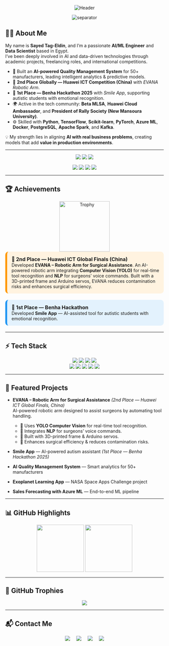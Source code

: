 <!-- ===========================
     Sayed Tag-Eldin — README
=========================== -->

<!-- Gradient Header -->
<p align="center">
  <img src="https://capsule-render.vercel.app/api?type=waving&color=0:0066ff,100:ffffff&height=120&section=header&text=SAYED%20TAG-ELDIN%20%7C%20AI%2FML%20Engineer&fontColor=ffffff&fontSize=35&animation=twinkling&fontAlignY=35" alt="Header"/>
</p>

<!-- Thick separator -->
<p align="center">
  <img src="https://capsule-render.vercel.app/api?type=rect&color=0:0066ff,100:ffffff&height=12" alt="separator" />
</p>

## 👨‍💻 About Me  

My name is **Sayed Tag-Eldin**, and I’m a passionate **AI/ML Engineer** and **Data Scientist** based in Egypt.  
I’ve been deeply involved in AI and data-driven technologies through academic projects, freelancing roles, and international competitions.  

- 🚀 Built an **AI-powered Quality Management System** for 50+ manufacturers, leading intelligent analytics & predictive models.  
- 🥈 **2nd Place Globally — Huawei ICT Competition (China)** with *EVANA Robotic Arm*.  
- 🥇 **1st Place — Benha Hackathon 2025** with *Smile App*, supporting autistic students with emotional recognition.  
- 🌍 Active in the tech community: **Beta MLSA**, **Huawei Cloud Ambassador**, and **President of Rally Society (New Mansoura University)**.  
- ⚙️ Skilled with **Python**, **TensorFlow**, **Scikit-learn**, **PyTorch**, **Azure ML**, **Docker**, **PostgreSQL**, **Apache Spark**, and **Kafka**.  

💡 My strength lies in aligning **AI with real business problems**, creating models that add **value in production environments**.  

---

<!-- Status & Location -->
<p align="center">
  <img src="https://img.shields.io/badge/Open_to_Work-Yes-2ea44f?style=for-the-badge&logo=briefcase" />
  <img src="https://img.shields.io/badge/Location-Egypt-0066ff?style=for-the-badge" />
  <img src="https://img.shields.io/badge/Website-sayedtag.me-1E90FF?style=for-the-badge&logo=google-chrome&logoColor=white" />
</p>

<!-- Roles / Achievements -->
<p align="center">
  <img src="https://img.shields.io/badge/Role-AI%20%2F%20ML%20Engineer-0a74ff?style=for-the-badge&logo=python&logoColor=white" />
  <img src="https://img.shields.io/badge/Microsoft%20Learn%20Ambassador-0078D4?style=for-the-badge&logo=microsoft" />
  <img src="https://img.shields.io/badge/Huawei%20Cloud%20Ambassador-FF0000?style=for-the-badge&logo=huawei" />
  <img src="https://img.shields.io/badge/Hackathon%20Winner-FF6F00?style=for-the-badge&logo=hackaday" />
</p>

---

## 🏆 Achievements  

<div align="center">
  <img src="https://img.icons8.com/fluency/260/trophy.png" width="160" alt="Trophy" />
</div>

<div style="background:#FFF3E0; padding:14px; border-radius:10px; margin-bottom:20px; border-left:6px solid #FF9800;">
  <strong style="font-size:16px">🥈 2nd Place — Huawei ICT Global Finals (China)</strong><br>
  Developed <strong>EVANA – Robotic Arm for Surgical Assistance</strong>. An AI-powered robotic arm integrating <strong>Computer Vision (YOLO)</strong> for real-time tool recognition and <strong>NLP</strong> for surgeons’ voice commands. Built with a 3D-printed frame and Arduino servos, EVANA reduces contamination risks and enhances surgical efficiency.
</div>

<div style="background:#E3F2FD; padding:14px; border-radius:10px; margin-bottom:20px; border-left:6px solid #2196F3;">
  <strong style="font-size:16px">🥇 1st Place — Benha Hackathon</strong><br>
  Developed <strong>Smile App</strong> — AI-assisted tool for autistic students with emotional recognition.
</div>

---

## ⚡ Tech Stack  
<p align="center">
  <img src="https://img.shields.io/badge/Python-3776AB?style=for-the-badge&logo=python&logoColor=white" />
  <img src="https://img.shields.io/badge/TensorFlow-FF6F00?style=for-the-badge&logo=tensorflow&logoColor=white" />
  <img src="https://img.shields.io/badge/PyTorch-EE4C2C?style=for-the-badge&logo=pytorch&logoColor=white" />
  <img src="https://img.shields.io/badge/Scikit--learn-F7931E?style=for-the-badge&logo=scikit-learn&logoColor=white" /><br>
  <img src="https://img.shields.io/badge/Azure-0078D4?style=for-the-badge&logo=microsoftazure&logoColor=white" />
  <img src="https://img.shields.io/badge/Docker-2496ED?style=for-the-badge&logo=docker&logoColor=white" />
  <img src="https://img.shields.io/badge/PostgreSQL-336791?style=for-the-badge&logo=postgresql&logoColor=white" />
  <img src="https://img.shields.io/badge/Apache%20Spark-E25A1C?style=for-the-badge&logo=apachespark&logoColor=white" />
  <img src="https://img.shields.io/badge/Apache%20Kafka-231F20?style=for-the-badge&logo=apachekafka" />
</p>

---

## 📌 Featured Projects  

- **EVANA – Robotic Arm for Surgical Assistance** *(2nd Place — Huawei ICT Global Finals, China)*  
  AI-powered robotic arm designed to assist surgeons by automating tool handling.  
  - 🔹 Uses **YOLO Computer Vision** for real-time tool recognition.  
  - 🔹 Integrates **NLP** for surgeons’ voice commands.  
  - 🔹 Built with 3D-printed frame & Arduino servos.  
  - 🔹 Enhances surgical efficiency & reduces contamination risks.  

- **Smile App** — AI-powered autism assistant *(1st Place — Benha Hackathon 2025)*  
- **AI Quality Management System** — Smart analytics for 50+ manufacturers  
- **Exoplanet Learning App** — NASA Space Apps Challenge project  
- **Sales Forecasting with Azure ML** — End-to-end ML pipeline  

---

## 📊 GitHub Highlights  
<p align="center">
  <img src="https://github-readme-stats.vercel.app/api?username=SayedTageldin&show_icons=true&theme=tokyonight&hide_border=true" height="150" />
  <img src="https://github-readme-stats.vercel.app/api/top-langs/?username=SayedTageldin&layout=compact&theme=tokyonight&hide_border=true" height="150" />
</p>

---

## 🏅 GitHub Trophies  
<p align="center">
  <img src="https://github-profile-trophy.vercel.app/?username=SayedTageldin&theme=tokyonight&no-frame=true&no-bg=true&margin-w=15&margin-h=15" />
</p>

---

## 📬 Contact Me  
<p align="center">
  <a href="mailto:sayedtag777@gmail.com"><img src="https://img.shields.io/badge/Email-D14836?style=for-the-badge&logo=gmail&logoColor=white" /></a>
  &nbsp;&nbsp;&nbsp;
  <a href="https://www.linkedin.com/in/sayedtageldin"><img src="https://img.shields.io/badge/LinkedIn-0A66C2?style=for-the-badge&logo=linkedin&logoColor=white" /></a>
  &nbsp;&nbsp;&nbsp;
  <a href="https://github.com/SayedTageldin"><img src="https://img.shields.io/badge/GitHub-181717?style=for-the-badge&logo=github&logoColor=white" /></a>
  &nbsp;&nbsp;&nbsp;
  <a href="https://www.sayedtag.me"><img src="https://img.shields.io/badge/Portfolio-1E90FF?style=for-the-badge&logo=google-chrome&logoColor=white" /></a>
</p>
